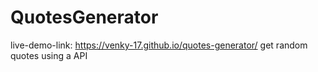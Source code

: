 # QuotesGenerator
live-demo-link: https://venky-17.github.io/quotes-generator/
get random quotes using a API

